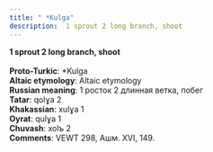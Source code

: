 ```yaml
---
title: " *Kulga"
description:  1 sprout 2 long branch, shoot
---
```

<strong> 1 sprout 2 long branch, shoot</strong><br><br>
<strong>Proto-Turkic</strong>:  *Kulga<br>
<strong>Altaic etymology</strong>:  Altaic etymology<br>
<strong>Russian meaning</strong>:  1 росток 2 длинная ветка, побег<br>
<strong>Tatar</strong>:  qolɣa 2<br>
<strong>Khakassian</strong>:  xulɣa 1<br>
<strong>Oyrat</strong>:  qulɣa 1<br>
<strong>Chuvash</strong>:  xolъ 2<br>
<strong>Comments</strong>:  VEWT 298, Ашм. XVI, 149.<br>


